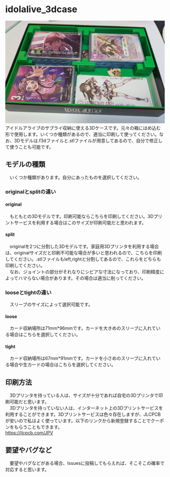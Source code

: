 # idolalive_3dcase
![samune](images/001.jpg)
　アイドルアライブのサプライ収納に使える3Dケースです。元々の箱にはめ込む形で使用します。いくつか種類があるので、適当に印刷して使ってください。なお、3Dモデルは.f3dファイルと.stlファイルが用意してあるので、自分で修正して使うことも可能です。
## モデルの種類
　いくつか種類があります。自分にあったものを選択してください。
### originalとsplitの違い
#### original
　もともとの3Dモデルです。印刷可能ならこちらを印刷してください。3Dプリントサービスを利用する場合はこのサイズが印刷可能だと思われます。
#### split
　originalを2つに分割した3Dモデルです。家庭用3Dプリンタを利用する場合は、originalサイズだと印刷不可能な場合が多いと思われるので、こちらを印刷してください。.stlファイルもleft,rightと分割してあるので、これらをどちらも印刷してください。<br>
　なお、ジョイントの部分がそれなりにシビアな寸法になっており、印刷精度によってハマらない場合があります。その場合は適当に削ってください。
### looseとtightの違い
　スリーブのサイズによって選択可能です。
#### loose
　カード収納場所は71mm*96mmです。カードを大きめのスリーブに入れている場合はこちらを選択してください。
#### tight
　カード収納場所は67mm*91mmです。カードを小さめのスリーブに入れている場合や生カードの場合はこちらを選択してください。
## 印刷方法
　3Dプリンタを持っている人は、サイズが十分であれば自宅の3Dプリンタで印刷可能だと思います。
<br>
　3Dプリンタを持っていない人は、インターネット上の3Dプリントサービスを利用することができます。3Dプリントサービスは色々存在しますが、JLCPCBが安いので私はよく使っています。以下のリンクから新規登録することでクーポンをもらうこともできます。
<br>
https://jlcpcb.com/JPV

## 要望やバグなど
　要望やバグなどがある場合、Issuesに投稿してもらえれば、そこそこの確率で対応すると思います。
